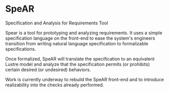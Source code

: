 # SpeAR
Specification and Analysis for Requirements Tool

Spear is a tool for prototyping and analyzing requirements. It uses a simple specification
language on the front-end to ease the system's engineers transition from writing
natural language specification to formalizable specifications.

Once formalized, SpeAR will translate the specification to an equivalent Lustre model and
analyze that the specification permits (or prohibits) certain desired (or undesired) behaviors.

Work is currently underway to rebuild the SpeAR front-end and to introduce realizability into the checks already performed.
